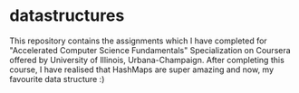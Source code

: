 # datastructures
This repository contains the assignments which I have completed for "Accelerated Computer Science Fundamentals" Specialization on Coursera offered by University of Illinois, Urbana-Champaign. After completing this course, I have realised that HashMaps are super amazing and now, my favourite data structure :)
